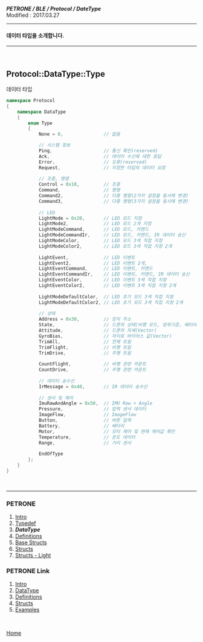 ***PETRONE / BLE / Protocol / DateType***<br>
Modified : 2017.03.27

---

#### 데이터 타입을 소개합니다.

---

<br>

## <a name="DataType">Protocol::DataType::Type</a>
데이터 타입

```cpp
namespace Protocol
{
    namespace DataType
    {
        enum Type
        {
            None = 0,               // 없음

            // 시스템 정보
            Ping,                   // 통신 확인(reserved)
            Ack,                    // 데이터 수신에 대한 응답
            Error,                  // 오류(reserved)
            Request,                // 지정한 타입의 데이터 요청
            
            // 조종, 명령 
            Control = 0x10,         // 조종
            Command,                // 명령
            Command2,               // 다중 명령(2가지 설정을 동시에 변경)
            Command3,               // 다중 명령(3가지 설정을 동시에 변경)
            
            // LED
            LightMode = 0x20,       // LED 모드 지정
            LightMode2,             // LED 모드 2개 지정
            LightModeCommand,       // LED 모드, 커맨드
            LightModeCommandIr,     // LED 모드, 커맨드, IR 데이터 송신
            LightModeColor,         // LED 모드 3색 직접 지정
            LightModeColor2,        // LED 모드 3색 직접 지정 2개
            
            LightEvent,             // LED 이벤트
            LightEvent2,            // LED 이벤트 2개, 
            LightEventCommand,      // LED 이벤트, 커맨드
            LightEventCommandIr,    // LED 이벤트, 커맨드, IR 데이터 송신
            LightEventColor,        // LED 이벤트 3색 직접 지정
            LightEventColor2,       // LED 이벤트 3색 직접 지정 2개
            
            LightModeDefaultColor,  // LED 초기 모드 3색 직접 지정
            LightModeDefaultColor2, // LED 초기 모드 3색 직접 지정 2개
            
            // 상태 
            Address = 0x30,         // 장치 주소
            State,                  // 드론의 상태(비행 모드, 방위기준, 배터리량)
            Attitude,               // 드론의 자세(Vector)
            GyroBias,               // 자이로 바이어스 값(Vector)
            TrimAll,                // 전체 트림
            TrimFlight,             // 비행 트림
            TrimDrive,              // 주행 트림
            
            CountFlight,            // 비행 관련 카운트 
            CountDrive,             // 주행 관련 카운트 
            
            // 데이터 송수신
            IrMessage = 0x40,       // IR 데이터 송수신
            
            // 센서 및 제어
            ImuRawAndAngle = 0x50,  // IMU Raw + Angle
            Pressure,               // 압력 센서 데이터
            ImageFlow,              // ImageFlow
            Button,                 // 버튼 입력
            Battery,                // 배터리
            Motor,                  // 모터 제어 및 현재 제어값 확인
            Temperature,            // 온도 데이터
            Range,                  // 거리 센서
            
            EndOfType
        };
    }
}
```


<br>

---

### PETRONE

1. [Intro](intro.md)
2. [Typedef](typedef.md)
3. ***DataType***
4. [Definitions](definitions.md)
5. [Base Structs](base_structs.md)
6. [Structs](structs.md)
7. [Structs - Light](structs_light.md)


### PETRONE Link

1. [Intro](link/intro.md)
2. [DataType](link/datatype.md)
3. [Definitions](link/definitions.md)
4. [Structs](link/structs.md)
5. [Examples](link/examples.md)

<br>

[Home](../../README.md)

